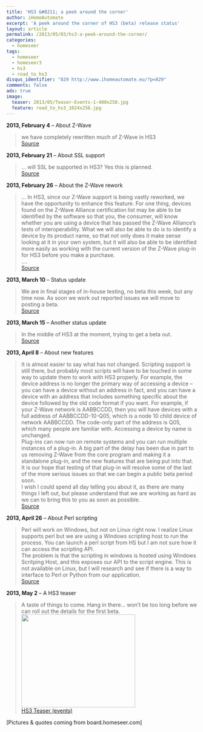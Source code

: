 ```yaml
---
title: 'HS3 &#8211; a peek around the corner'
author: iHomeAutomate
excerpt: 'A peek around the corner of HS3 (beta) release status'
layout: article
permalink: /2013/05/03/hs3-a-peek-around-the-corner/
categories:
  - homeseer
tags:
  - homeseer
  - homeseer3
  - hs3
  - road_to_hs3
disqus_identifier: "829 http://www.ihomeautomate.eu/?p=829"
comments: false
ads: true
image:
  teaser: 2013/05/Teaser-Events-1-400x250.jpg
  feature: road_to_hs3_1024x256.jpg
---
```

**2013, February 4** &#8211; About Z-Wave
  
> we have completely rewritten much of Z-Wave in HS3  
[Source][1]

**2013, February 21** &#8211; About SSL support
  
> &#8230; will SSL be supported in HS3? Yes this is planned.  
[Source][2]

**2013, February 26** &#8211; About the Z-Wave rework
  
> &#8230; In HS3, since our Z-Wave support is being vastly reworked, we have the opportunity to enhance this feature. For one thing, devices found on the Z-Wave Alliance certification list may be able to be identified by the software so that you, the consumer, will know whether you are using a device that has passed the Z-Wave Alliance&#8217;s tests of interoperability. What we will also be able to do is to identify a device by its product name, so that not only does it make sense looking at it in your own system, but it will also be able to be identified more easily as working with the current version of the Z-Wave plug-in for HS3 before you make a purchase.  
&#8230;.  
[Source][3]

**2013, March 10** &#8211; Status update
  
> We are in final stages of in-house testing, no beta this week, but any time now. As soon we work out reported issues we will move to posting a beta.  
[Source][4]

**2013, March 15** &#8211; Another status update
  
> In the middle of HS3 at the moment, trying to get a beta out.  
[Source][5]

**2013, April 8** &#8211; About new features
  
> It is almost easier to say what has not changed. Scripting support is still there, but probably most scripts will have to be touched in some way to update them to work with HS3 properly. For example, the device address is no longer the primary way of accessing a device &#8211; you can have a device without an address in fact, and you can have a device with an address that includes something specific about the device followed by the old code format if you want. For example, if your Z-Wave network is AABBCCDD, then you will have devices with a full address of AABBCCDD-10-Q05, which is a node 10 child device of network AABBCCDD. The code-only part of the address is Q05, which many people are familiar with. Accessing a device by name is unchanged.  
Plug-ins can now run on remote systems and you can run multiple instances of a plug-in. A big part of the delay has been due in part to us removing Z-Wave from the core program and making it a standalone plug-in, and the new features that are being put into that.  
It is our hope that testing of that plug-in will resolve some of the last of the more serious issues so that we can begin a public beta period soon.  
I wish I could spend all day telling you about it, as there are many things I left out, but please understand that we are working as hard as we can to bring this to you as soon as possible.  
[Source][6]

**2013, April 26** &#8211; About Perl scripting
  
> Perl will work on Windows, but not on Linux right now. I realize Linux supports perl but we are using a Windows scripting host to run the process. You can launch a perl script from HS but I am not sure how it can access the scripting API.  
The problem is that the scripting in windows is hosted using Windows Scritping Host, and this exposes our API to the script engine. This is not available on Linux, but I will research and see if there is a way to interface to Perl or Python from our application.  
[Source][7]

**2013, May 2** &#8211; A HS3 teaser
  
> A taste of things to come. Hang in there&#8230; won&#8217;t be too long before we can roll out the details for the first beta.  
[<img src="{{site.url}}/images/2013/05/Teaser-Events-1-300x245.jpg" alt="" title="Teaser-Events-1" width="300" height="245" class="aligncenter size-medium wp-image-837" />][8]
<br/>[HS3 Teaser (events)][9]

[Pictures & quotes coming from board.homeseer.com]

 [1]: http://board.homeseer.com/showpost.php?p=1053135&postcount=19
 [2]: http://board.homeseer.com/showpost.php?p=1055211&postcount=5
 [3]: http://board.homeseer.com/showpost.php?p=1055703&postcount=1
 [4]: http://board.homeseer.com/showpost.php?p=1057358&postcount=86
 [5]: http://board.homeseer.com/showpost.php?p=1057952&postcount=11
 [6]: http://board.homeseer.com/showpost.php?p=1060760&postcount=109
 [7]: http://board.homeseer.com/showpost.php?p=1062818&postcount=7
 [8]: {{site.url}}/images/2013/05/Teaser-Events-1.jpg
 [9]: http://board.homeseer.com/showpost.php?p=1063370&postcount=1
